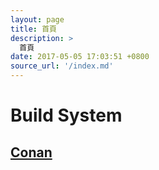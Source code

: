 ```yaml
---
layout: page
title: 首頁
description: >
  首頁
date: 2017-05-05 17:03:51 +0800
source_url: '/index.md'
---
```



# Build System

## [Conan](read/subject/conan)
